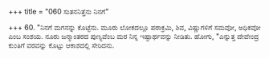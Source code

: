 +++
title = "060 ಸುತನನಿತ್ತೆನು ನಿನಗೆ"

+++
60. "ನಿನಗೆ ಮಗನನ್ನು ಕೊಟ್ಟೆನು. ಮೂರು ಲೋಕದಲ್ಲೂ ಪರಾಕ್ರಮಿ, ಶಿವ, ವಿಷ್ಣುಗಳಿಗೆ ಸಮವೋ, ಅಧಿಕವೋ ಎಂಬ ಸಂಶಯ. ನೂರು ಜನ್ಮಾಂತರದ ಪುಣ್ಯವೆಂಬ ಮರ ನಿನ್ನ ಇಷ್ಟಾರ್ಥವನ್ನು ನೀಡಿತು. ಹೋಗು, "ಎನ್ನುತ್ತ ದೇವೇಂದ್ರ ಕುಂತಿಗೆ ವರವನ್ನು ಕೊಟ್ಟು ಆಕಾಶದಲ್ಲಿ ಸೇರಿದನು.